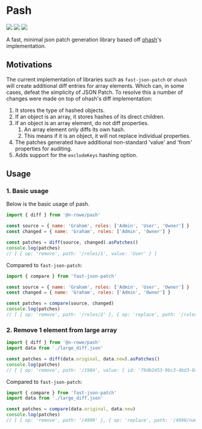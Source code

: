 # Pash
<p>
<img src="https://img.shields.io/github/actions/workflow/status/n-rowe/pash/ci.yaml">
<a href="https://codecov.io/gh/n-rowe/pash"><img src="https://codecov.io/gh/n-rowe/pash/graph/badge.svg?token=CLCNGCWGYF"/></a>
<a href="./LICENSE"><img src="https://img.shields.io/github/license/n-rowe/pash?cacheSeconds=60480"></a>
</p>

A fast, minimal json patch generation library based off [ohash](https://github.com/unjs/ohash)'s implementation.

## Motivations
The current implementation of libraries such as `fast-json-patch` or `ohash` will create additional diff entries for array elements. Which can, in some cases, defeat the simplicity of JSON Patch.
To resolve this a number of changes were made on top of ohash's diff implementation:
1. It stores the type of hashed objects.
2. If an object is an array, it stores hashes of its direct children.
3. If an object is an array element, do not diff properties.
    1. An array element only diffs its own hash.
    2. This means if it is an object, it will not replace individual properties.
4. The patches generated have additional non-standard 'value' and 'from' properties for auditing.
5. Adds support for the `excludeKeys` hashing option.

## Usage

### 1. Basic usage
Below is the basic usage of pash.
```js
import { diff } from '@n-rowe/pash'

const source = { name: 'Graham', roles: ['Admin', 'User', 'Owner'] }
const changed = { name: 'Graham', roles: ['Admin', 'Owner'] }

const patches = diff(source, changed).asPatches()
console.log(patches)
// [ { op: 'remove', path: '/roles/1', value: 'User' } ]
```
Compared to `fast-json-patch`:
```js
import { compare } from 'fast-json-patch'

const source = { name: 'Graham', roles: ['Admin', 'User', 'Owner'] }
const changed = { name: 'Graham', roles: ['Admin', 'Owner'] }

const patches = compare(source, changed)
console.log(patches)
// [ { op: 'remove', path: '/roles/2' }, { op: 'replace', path: '/roles/1', value: 'Owner' } ]
```

### 2. Remove 1 element from large array
```js
import { diff } from '@n-rowe/pash'
import data from './large_diff.json'

const patches = diff(data.original, data.new).asPatches()
console.log(patches)
// [ { op: 'remove', path: '/1984', value: { id: '79db2453-96c3-4bd3-8a23-1a22f77754b6', name: 'Gertrude' } } ]
```
Compared to `fast-json-patch`:
```js
import { compare } from 'fast-json-patch'
import data from './large_diff.json'

const patches = compare(data.original, data.new)
console.log(patches)
// [ { op: 'remove', path: '/4999' }, { op: 'replace', path: '/4998/name', value: 'Kyler' } ...6029 more items ],
```
